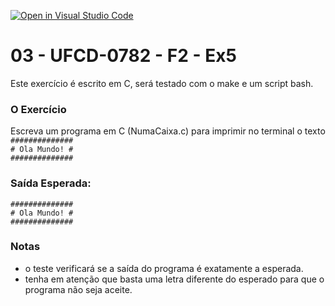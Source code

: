 [![Open in Visual Studio Code](https://classroom.github.com/assets/open-in-vscode-c66648af7eb3fe8bc4f294546bfd86ef473780cde1dea487d3c4ff354943c9ae.svg)](https://classroom.github.com/online_ide?assignment_repo_id=9958305&assignment_repo_type=AssignmentRepo)
# 03 - UFCD-0782 - F2 - Ex5
Este exercício é escrito em C, será testado com o make e um script bash.

### O Exercício
Escreva um programa em C (NumaCaixa.c) para imprimir no terminal o texto  
`##############`  
`# Ola Mundo! #`  
`##############`  

### Saída Esperada:
   
`##############`  
`# Ola Mundo! #`  
`##############`  


### Notas
- o teste verificará se a saída do programa é exatamente a esperada.
- tenha em atenção que basta uma letra diferente do esperado para que o programa não seja aceite.

